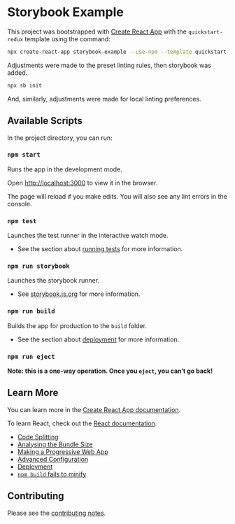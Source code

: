 # Storybook Example

This project was bootstrapped with [Create React App](https://github.com/facebook/create-react-app) with the `quickstart-redux` template using the command:

```sh
npx create-react-app storybook-example --use-npm --template quickstart-redux
```

Adjustments were made to the preset linting rules, then storybook was added.

```sh
npx sb init
```

And, similarly, adjustments were made for local linting preferences.

## Available Scripts

In the project directory, you can run:

### `npm start`

Runs the app in the development mode.

Open [http://localhost:3000](http://localhost:3000) to view it in the browser.

The page will reload if you make edits. You will also see any lint errors in the console.

### `npm test`

Launches the test runner in the interactive watch mode.

- See the section about [running tests](https://facebook.github.io/create-react-app/docs/running-tests) for more information.

### `npm run storybook`

Launches the storybook runner.

- See [storybook.js.org](https://storybook.js.org) for more information.

### `npm run build`

Builds the app for production to the `build` folder.

- See the section about [deployment](https://facebook.github.io/create-react-app/docs/deployment) for more information.

### `npm run eject`

**Note: this is a one-way operation. Once you `eject`, you can’t go back!**

## Learn More

You can learn more in the [Create React App documentation](https://facebook.github.io/create-react-app/docs/getting-started).

To learn React, check out the [React documentation](https://reactjs.org/).

- [Code Splitting](https://facebook.github.io/create-react-app/docs/code-splitting)
- [Analysing the Bundle Size](https://facebook.github.io/create-react-app/docs/analyzing-the-bundle-size)
- [Making a Progressive Web App](https://facebook.github.io/create-react-app/docs/making-a-progressive-web-app)
- [Advanced Configuration](https://facebook.github.io/create-react-app/docs/advanced-configuration)
- [Deployment](https://facebook.github.io/create-react-app/docs/deployment)
- [`npm build` fails to minify](https://facebook.github.io/create-react-app/docs/troubleshooting#npm-run-build-fails-to-minify)

## Contributing

Please see the [contributing notes](CONTRIBUTING.md).
